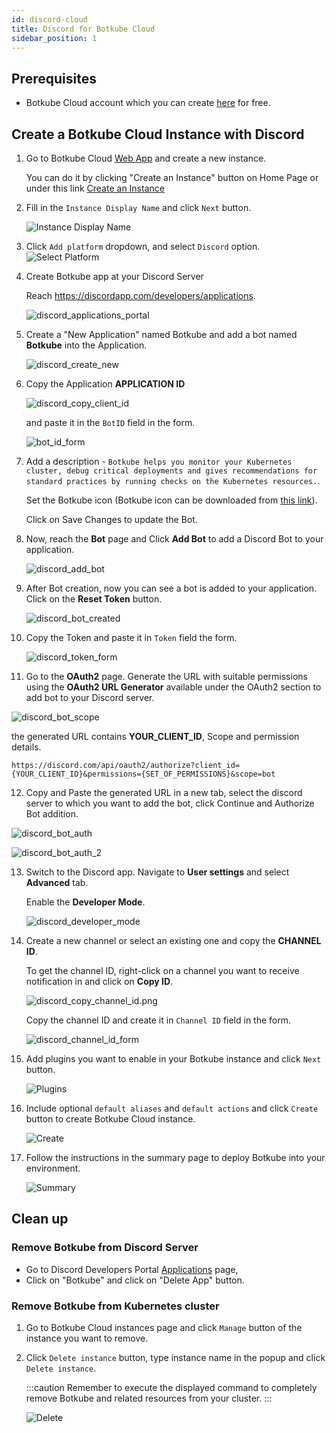 ```yaml
---
id: discord-cloud
title: Discord for Botkube Cloud
sidebar_position: 1
---
```


## Prerequisites

- Botkube Cloud account which you can create [here](https://app.botkube.io) for free.

## Create a Botkube Cloud Instance with Discord

1. Go to Botkube Cloud [Web App](https://app.botkube.io/) and create a new instance.

   You can do it by clicking "Create an Instance" button on Home Page or under this link [Create an Instance](https://app.botkube.io/instances/add)

2. Fill in the `Instance Display Name` and click `Next` button.

   ![Instance Display Name](assets/discord_instance_display_name.png "Instance display name")

3. Click `Add platform` dropdown, and select `Discord` option.
   ![Select Platform](assets/discord_platform_select.png "Select platform")

4. Create Botkube app at your Discord Server

   Reach https://discordapp.com/developers/applications.

   ![discord_applications_portal](assets/discord_applications_portal.png)

5. Create a "New Application" named Botkube and add a bot named **Botkube** into the Application.

   ![discord_create_new](assets/discord_create_new.png)

6. Copy the Application **APPLICATION ID**

   ![discord_copy_client_id](assets/discord_copy_application_id.png)

   and paste it in the `BotID` field in the form.

   ![bot_id_form](assets/discord_bot_id_form.png)

7. Add a description - `Botkube helps you monitor your Kubernetes cluster, debug critical deployments and gives recommendations for standard practices by running checks on the Kubernetes resources.`.

   Set the Botkube icon (Botkube icon can be downloaded from [this link](https://github.com/kubeshop/botkube/blob/main/branding/logos/botkube-color-192x192.png)).

   Click on Save Changes to update the Bot.

8. Now, reach the **Bot** page and Click **Add Bot** to add a Discord Bot to your application.

   ![discord_add_bot](assets/discord_add_bot.png)

9. After Bot creation, now you can see a bot is added to your application. Click on the **Reset Token** button.

   ![discord_bot_created](assets/discord_bot_created.png)

10. Copy the Token and paste it in `Token` field the form.

    ![discord_token_form](assets/discord_token_form.png)

11. Go to the **OAuth2** page. Generate the URL with suitable permissions using the **OAuth2 URL Generator** available under the OAuth2 section to add bot to your Discord server.

![discord_bot_scope](assets/discord_bot_scope.png)

the generated URL contains **YOUR_CLIENT_ID**, Scope and permission details.

```
https://discord.com/api/oauth2/authorize?client_id={YOUR_CLIENT_ID}&permissions={SET_OF_PERMISSIONS}&scope=bot
```

12. Copy and Paste the generated URL in a new tab, select the discord server to which you want to add the bot, click Continue and Authorize Bot addition.

![discord_bot_auth](assets/discord_bot_auth.png)

![discord_bot_auth_2](assets/discord_bot_auth_2.png)

13. Switch to the Discord app. Navigate to **User settings** and select **Advanced** tab.

    Enable the **Developer Mode**.

    ![discord_developer_mode](assets/discord_developer_mode.png)

14. Create a new channel or select an existing one and copy the **CHANNEL ID**.

    To get the channel ID, right-click on a channel you want to receive notification in and click on **Copy ID**.

    ![discord_copy_channel_id.png](assets/discord_copy_channel_id.png)

    Copy the channel ID and create it in `Channel ID` field in the form.

    ![discord_channel_id_form](assets/discord_channel_id_form.png)

15. Add plugins you want to enable in your Botkube instance and click `Next` button.

    ![Plugins](assets/discord_add_plugins.png "Plugins")

16. Include optional `default aliases` and `default actions` and click `Create` button to create Botkube Cloud instance.

    ![Create](assets/discord_create.png "Create")

17. Follow the instructions in the summary page to deploy Botkube into your environment.

    ![Summary](assets/discord_summary.png "Summary")

## Clean up

### Remove Botkube from Discord Server

- Go to Discord Developers Portal [Applications](https://discord.com/developers/applications) page,
- Click on "Botkube" and click on "Delete App" button.

### Remove Botkube from Kubernetes cluster

1. Go to Botkube Cloud instances page and click `Manage` button of the instance you want to remove.

2. Click `Delete instance` button, type instance name in the popup and click `Delete instance`.

   :::caution
   Remember to execute the displayed command to completely remove Botkube and related resources from your cluster.
   :::

   ![Delete](assets/discord_instance_delete.png "Delete")
